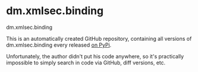 # dm.xmlsec.binding
dm.xmlsec.binding

This is an automatically created GitHub repository, containing all versions of dm.xmlsec.binding every released [on PyPi](https://pypi.org/project/dm.xmlsec.binding/). 

Unfortunately, the author didn't put his code anywhere, so it's practically impossible to simply search in code via GitHub, diff versions, etc.
